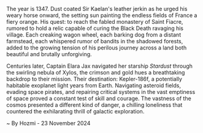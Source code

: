 
The year is 1347.  Dust coated Sir Kaelan's leather jerkin as he urged his weary horse onward, the setting sun painting the endless fields of France a fiery orange.  His quest: to reach the fabled monastery of Saint Fiacre, rumored to hold a relic capable of curing the Black Death ravaging his village.  Each creaking wagon wheel, each barking dog from a distant farmstead, each whispered rumor of bandits in the shadowed forests, added to the growing tension of his perilous journey across a land both beautiful and brutally unforgiving.

Centuries later, Captain Elara Jax navigated her starship *Stardust* through the swirling nebula of Xylos, the crimson and gold hues a breathtaking backdrop to their mission.  Their destination: Kepler-186f, a potentially habitable exoplanet light years from Earth.  Navigating asteroid fields, evading space pirates, and repairing critical systems in the vast emptiness of space proved a constant test of skill and courage.  The vastness of the cosmos presented a different kind of danger, a chilling loneliness that countered the exhilarating thrill of galactic exploration.

~ By Hozmi - 23 November 2024
